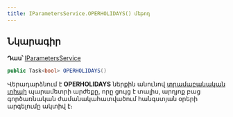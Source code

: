```yaml
---
title: IParametersService.OPERHOLIDAYS() մեթոդ  
---
```


## Նկարագիր

**Դաս՝** [IParametersService](../IParametersService.md)

```c#
public Task<bool> OPERHOLIDAYS()
```

Վերադարձնում է **OPERHOLIDAYS** ներքին անունով [տրամաբանական տիպի](../../types/system_types.md#booleanfieldtype) պարամետրի արժեքը, որը ցույց է տալիս, արդյոք բաց գործառնական ժամանակահատվածում հանգստյան օրերի արգելումը ակտիվ է։
